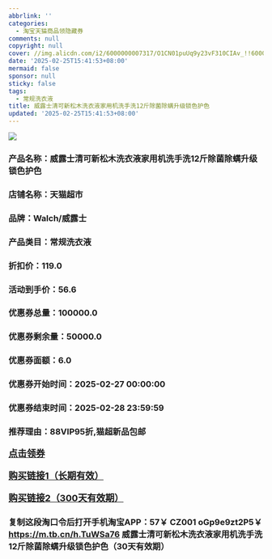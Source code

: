 ```yaml
---
abbrlink: ''
categories:
  - 淘宝天猫商品领隐藏券
comments: null
copyright: null
cover: //img.alicdn.com/i2/6000000007317/O1CN01puUq9y23vF310CIAv_!!6000000007317-0-sm.jpg
date: '2025-02-25T15:41:53+08:00'
mermaid: false
sponsor: null
sticky: false
tags:
  - 常规洗衣液
title: 威露士清可新松木洗衣液家用机洗手洗12斤除菌除螨升级锁色护色
updated: '2025-02-25T15:41:53+08:00'
--- 
```


![](//img.alicdn.com/i2/6000000007317/O1CN01puUq9y23vF310CIAv_!!6000000007317-0-sm.jpg)

### 产品名称：威露士清可新松木洗衣液家用机洗手洗12斤除菌除螨升级锁色护色
### 店铺名称：天猫超市
### 品牌：Walch/威露士
### 产品类目：常规洗衣液
### 折扣价：119.0
### 活动到手价：56.6
### 优惠券总量：100000.0
### 优惠券剩余量：50000.0
### 优惠券面额：6.0
### 优惠券开始时间：2025-02-27 00:00:00	
### 优惠券结束时间：2025-02-28 23:59:59	
### 推荐理由：88VIP95折,猫超新品包邮

<p style="font-size: 18px; font-weight: bold;">
  <a href="https://uland.taobao.com/coupon/edetail?e=OxdMnC8eKralhHvvyUNXZfh8CuWt5YH5OVuOuRD5gLJMmdsrkidbOWBzzpT26idJdIpp%2BXhM1qR54%2F7oGhtjO2jvS9YM0d%2F2IIPT%2B7VRlUVR%2FeQtfKy9dpHbn591oVs7fp6L6NsznELyMW3eIAWKRa6LeGhgJY%2B%2F7NjcxRIBfQbVM%2Fe4LpP7Oq9ple94x%2FzCMbu7%2Bx%2Brm4edgaJe%2FU2TzGBwrqJgfTTnl9JUUlFRIV%2BKKoz%2FahSTdjW6CW2SaWtRHsHfkY5nVlAaQcAM%2Fbthax6CBxJszB2HxHL%2FHh6oEQNwjMTi6JY3u0ih0lGeG0N9swDhlpaMEawCGruttYDvNg%3D%3D&traceId=21665f9817407225954674899d132c&union_lens=lensId%3AOPT%401740722596%4021677a7a_0dbc_1954b26eb7f_0b43%4001%40eyJmbG9vcklkIjo3MzM1NH0ie" target="_blank">点击领券</a>
</p>
<p style="font-size: 18px; font-weight: bold;">
  <a href="https://s.click.taobao.com/t?e=m%3D2%26s%3DH08tv1%2Fq66pw4vFB6t2Z2ueEDrYVVa64K7Vc7tFgwiHjf2vlNIV67k2Uw6Vjz9mV0e71iVTN2Rz3ID%2FV1RqsF4wnCJeELi4I%2FIEn%2BS1IjHAB0ghlTd7WlZVm%2FOAUUFw71qrpxiwMoCNxc1AtbZGVSz1as9dE8xRAUY7hrUMeysSMHuv7RoNv0Q0jFsbsQ7KWSjMHChOVa8psuA9m%2BwUVmck0eR6HDfE3RgHW3eu9f9w4vciYxJ5Ceh4IxXELvNKwjCYtYGASbzRUrFwjXfRKMROfYmExpA2104bt%2FCh0HCbYpehvGGzR%2ForGleLiKCor3gw5ZQjaybk%3D" target="_blank">购买链接1（长期有效）</a>
</p>
<p style="font-size: 18px; font-weight: bold;">
  <a href="https://s.click.taobao.com/zgNcVNs" target="_blank">购买链接2（300天有效期）</a>
</p>

### 复制这段淘口令后打开手机淘宝APP：57￥ CZ001 oGp9e9zt2P5￥ https://m.tb.cn/h.TuWSa76  威露士清可新松木洗衣液家用机洗手洗12斤除菌除螨升级锁色护色（30天有效期）
